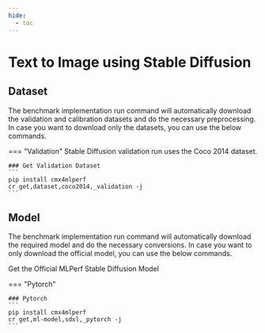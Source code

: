 ```yaml
---
hide:
  - toc
---
```


# Text to Image using Stable Diffusion

## Dataset

The benchmark implementation run command will automatically download the validation and calibration datasets and do the necessary preprocessing. In case you want to download only the datasets, you can use the below commands.

=== "Validation"
    Stable Diffusion validation run uses the Coco 2014 dataset.

    ### Get Validation Dataset
    ```
    pip install cmx4mlperf
    cr get,dataset,coco2014,_validation -j
    ```

## Model
The benchmark implementation run command will automatically download the required model and do the necessary conversions. In case you want to only download the official model, you can use the below commands.

Get the Official MLPerf Stable Diffusion Model

=== "Pytorch"

    ### Pytorch
    ```
    pip install cmx4mlperf
    cr get,ml-model,sdxl,_pytorch -j
    ```

